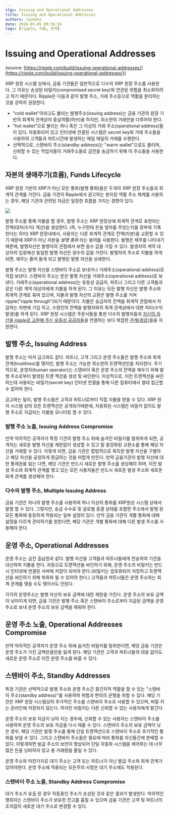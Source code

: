 ```yaml
---
slgu: Issuing and Operational Addresses
title: Issuing and Operational Addresses
authors: ryukato
date: 2018-03-05 09:36:55
tags: [ripple, 리플, 번역]
---
```


<!-- truncate -->

# Issuing and Operational Addresses
(source: [https://ripple.com/build/issuing-operational-addresses/](https://ripple.com/build/issuing-operational-addresses/))

XRP 원장 시스템 상에서, 금융 기관들은 일반적으로 다수의 XRP 원장 주소를 사용한다. 그 이유는 손상된 비밀키(compromised secret key)와 연관된 위험을 최소화하려고 하기 때문이다. Ripple은 다음과 같이 발행 주소, 거래 주소등으로 역활을 분리하는 것을 강력히 권장한다.

* "cold wallet"이라고도 불리는 발행주소(issuing address)는 금융 기관의 원장 기반의 회계적 관계상의 중심역활(허브)을 하지만, 최소한의 거래만을 다루어야 한다.
* "hot wallet"으로 불리는 하나 혹은 그 이상의 거래 주소(operational address)들이 있다. 자동화되어 있고 인터넷에 연결된 시스템은 secret key와  거래 주소들을 사용하여 고객들과 파트너간에 발생하는 매일 매일의 거래를 수행한다.
* 선택적으로, 스탠바이 주소(standby address)는 "warm wallet"으로도 불리며, 신뢰할 수 있는 작업자들이 거래주소들로 금전을 송금하기 위해 이 주소들을 사용한다.

## 자본의 생애주기(흐름), Funds Lifecycle
XRP 원장 기반의 XRP가 아닌 모든 통화(발행 통화)들은 두개의 XRP 원장 주소들과 회계적 관계를 가진다. 금융 기관이 Ripple에서 권고하는 분리된 역활 주소 체계를 사용하는 경우,  해당 기관과 관련된 자금은 일정한 흐름을 가지는 경향이 있다.

![](https://cdn.ripple.com/wp-content/uploads/2016/03/funds_flow_diagram.png)

발행 주소를 통해 지불을 할 경우, 발행 주소는 XRP 원장상에 회계적 관계로 표현되는 잔액(대차(수지) 계산)을 생성한다. (즉, 누구한테 돈을 얼마를 주었는지를 장부에 기록한다는 의미) XRP 원장내에서, 사용자는 다른 회계적 관계로 잔액(자본)을 교환할 수 있기 때문에  XRP가 아닌 자본을 *발행 통화* 라는 용어를 사용한다. 발행은 채무를 나타내기때문에, 발행자산은 발행자의 관점에서 보면 음수 값을 가질 수 있다. 발생자의 계약 대상자의 입장에선 동일한 발행 자산은 양수의 값을 가진다. 발행자의 주소로 지불을 하게 되면, 채무는 줄어 들게 되고 발행된 발행 자산을 상쇄한다.

발행 주소는 발행 자산을 스탠바이 주소로 보내거나 거래주소(operational address)로 직접 보낸다. 스탠바이 주소는 받은 발행 자산을 거래주소(operational address)로 보낸다. 거래주소(operational address)는 유동성 공급자, 파트너 그리고 다른 고객들과 같은 다른 계약 대상자에게 지불을 하게 된다. 그 이유는 모든 발행 자산은 발행 주소와 회계적 관계로 묶여 있으며, 지불과 발행 자산의 교환은 발행 주소를 거쳐 ripple("ripple through")되기 때문이다.  지불은 송금자의 잔액을 회계적 관점에서 차감하는 차변에 기입 하고, 수령인의 잔액을 발행자와의 회계 관계상에서 대변 처리(수익 발생)를 하게 된다. XRP 원장 시스템은 주문서들을 통한 다수의 발행자들과 [자신의 자산을 ripple로 교환해 주는 유동성 공급자들](https://ripple.com/build/understanding-the-noripple-flag/)을 연결하는 보다 복잡한 [관계(경로)](https://ripple.com/build/paths/)들을 지원한다.

## 발행 주소, Issuing Address
발행 주소는 마치 금고와도 같다. 파트너, 고객 그리고 운영 주소들은 발행 주소와 회계 관계(trustlines)를 맺지만, 발행 주소는 가능한 최소한의 트랜잭션만을 처리한다. 주기적으로, 운영자(human operator)는 스탠바이 혹은 운영 주소의 잔액을 채우기 위해 발행 주소로부터 발생된 트랜 잭션을 생성 및 싸인한다. 이상적으로, 이런 트랜잭션을 싸인하는데 사용되는 비밀키(secret key) 인터넷 연결을 통해 다른 컴퓨터에서 절대 접근할 수 없어야 한다.

금고와는 달리, 발행 주소들은 고객과 파트너로부터 직접 지불을 받을 수 있다. XRP 원자 시스템 상의 모든 트랜잭션은 공개되기때문에, 자동화된 시스템은 비밀키 없이도 발행 주소로 지급되는 지불을 모니터링 할 수 있다.

### 발행 주소 노출, Issuing Address Compromise
만약 악의적인 공격자가 특정 기관의 발행 주소 뒤에 숨겨진 비밀키를 탈취하게 되면, 공격자는 새로운 발행 자산을 제한없이 생성할 수 있고 탈 중앙화된 교환소를 통해 해당 자산을 거래할 수 있다. 이렇게 되면, 금융 기관은 합법적으로 획득한 발행 자산을 구별하고 해당 자산을 공정하게 환급하는 것을 어렵게 만든다. 만약 금융기관이 발행 자산에 대한 통제권을 잃는 다면, 해당 기관은 반드시 새로운 발행 주소를 생성해야 하며, 이전 발생 주소와 회계적 관계를 맺고 있는 모든 사용자들은 반드시 새로운 발생 주소와 새로운 회계 관계를 생성해야 한다.

### 다수의 발행 주소, Multiple Issuing Address
금융 기관은 하나의 발행 주소를 사용하여 하나 이상의 통화를 XRP원상 시스템 상에서 발행 할 수 있다. 그렇지만, 송금 수수료 및 글로벌 동결 상태를 포함한 주소에서 발행 된 모든 통화에 동등하게 적용되는 일부 설정이 있다. 만약 금융 기관이 개별 통화에 대해 설정을 다르게 관리하기를 원한다면, 해당 기관은 개별 통화에 대해 다른 발생 주소를 사용해야 한다.


## 운영 주소, Operational Addresses
운영 주소는 금전 출납원과 같다. 발행 자산을 고객들과 파트너들에게 전송하여 기관을 대신하여 지불을 한다. 자동으로 트랜잭션을 싸인하기 위해, 운영 주소의 비밀키는 반드시 인터넷에 연결된 서버에 저장이 되어야 한다.(비밀키는 암호화되어 저장하고 트랜잭션을 싸인하기 위해 복화화 될 수 있어야 한다.) 고객들과 파트너들은 운영 주소와는 회계 관계를 맺을 수도 맺어서도 안된다.

각각의 운영주소는 발행 자산의 보유 금액에 대한 제한을 가진다. 운영 주소의 보유 금액이 낮아지게 되면, 금융 기관은 발행 주소 혹은 스탠바이 주소로부터 지급된 금액을 운영 주소로 보내 운영 주소의 보유 금액을 채워야 한다.

## 운영 주소 노출, Operational Addresses Compromise
만약 악의적인 공격자가 운영 주소 뒤에 숨겨진 비밀키를 탈취한다면, 해당 금융 기관은 운영 주소가 가진 금액만큼만을 잃게 된다. 해당 기관은 고객과 파트너들의 대응 없이도 새로운 운영 주소로 이전 운영 주소를 바꿀 수 있다.

## 스탠바이 주소, Standby Addresses
특정 기관은 선택적으로 발행 주소와 운영 주소간 중간자적 역활을 할 수 있는 "스탠바이 주소(standby address)"를 사용하여 위험과 편의의 균형을 취할 수 있다. 해당 기관은 XRP 원장 시스템상의 추가적인 주소를 스탠바이 주소로 사용할 수 있으며, 비밀 키는 온라인에 저장되지 않는다. 하지만 비밀키는 다른 신뢰할 수 있는 사용자에게 맡긴다.

운영 주소의 보유 자금이 낮아 지는 경우에, 신뢰할 수 있는 사용자는 스탠바이 주소를 사용하여 운영 주소의 보유 자금을 다시 채울 수 있다. 스탠바이 주소의 보유 금액이 낮은 경우, 해당 기관은 발행 주소를 통해 단일 트랜잭션으로 스탠바이 주소로 추가적인 통화를 보낼 수 있다. 그리고 스탠바이 주소들은 필요에 따라 통화를 자신들간에 분배할 수 있다. 이렇게하면 발급 주소의 보안이 향상되어 단일 자동화 시스템을 제어하는 데 너무 많은 돈을 낭비하지 않고 총 거래량을 줄일 수 있다.

운영 주소와 마찬가지로 대기 주소는 고객 또는 파트너가 아닌 발급 주소와 회계 관계가 있어야한다. 운영 주소에 적용되는 모든주의 사항은 대기 주소에도 적용된다.

### 스탠바이 주소 노출, Standby Address Compromise
대기 주소가 유출 된 경우 작동중인 주소가 손상된 것과 같은 결과가 발생한다. 악의적인 행위자는 스탠바이 주소가 보유한 잔고를 훔칠 수 있으며 금융 기관은 고객 및 파트너의 조치없이 새로운 대기 주소로 변경할 수 있다.
